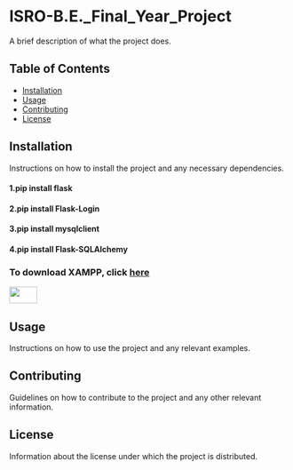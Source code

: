 # ISRO-B.E._Final_Year_Project

A brief description of what the project does.

## Table of Contents

- [Installation](#installation)
- [Usage](#usage)
- [Contributing](#contributing)
- [License](#license)

## Installation

Instructions on how to install the project and any necessary dependencies.

#### 1.pip install flask
#### 2.pip install Flask-Login
#### 3.pip install mysqlclient
#### 4.pip install Flask-SQLAlchemy

### To download XAMPP, click [here](https://www.apachefriends.org/download.html)
<img src="https://s42013.pcdn.co/wp-content/uploads/2012/08/xampp-logo.png" height=30 width=50>


## Usage

Instructions on how to use the project and any relevant examples.

## Contributing

Guidelines on how to contribute to the project and any other relevant information.

## License

Information about the license under which the project is distributed.

